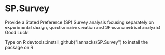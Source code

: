 # SP.Survey
Provide a Stated Preference (SP) Survey analysis focusing separately on experimental design, questionnaire creation and SP econometrical analysis! Good Luck!

Type on R devtools::install_github("Iannacks/SP.Survey") to install the package on R
